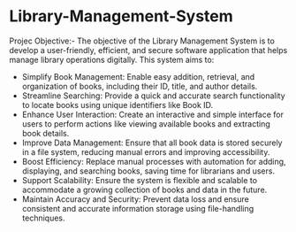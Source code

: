 # Library-Management-System
Projec Objective:- The objective of the Library Management System is to develop a user-friendly, efficient, and secure software application that helps manage library operations digitally. This system aims to:
* Simplify Book Management: Enable easy addition, retrieval, and organization of books, including their ID, title, and author details.
* Streamline Searching: Provide a quick and accurate search functionality to locate books using unique identifiers like Book ID.
* Enhance User Interaction: Create an interactive and simple interface for users to perform actions like viewing available books and extracting book details.
* Improve Data Management: Ensure that all book data is stored securely in a file system, reducing manual errors and improving accessibility.
* Boost Efficiency: Replace manual processes with automation for adding, displaying, and searching books, saving time for librarians and users.
* Support Scalability: Ensure the system is flexible and scalable to accommodate a growing collection of books and data in the future.
* Maintain Accuracy and Security: Prevent data loss and ensure consistent and accurate information storage using file-handling techniques.

